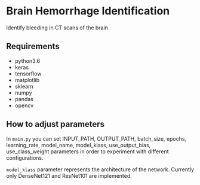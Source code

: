 # Brain Hemorrhage Identification

Identify bleeding in CT scans of the brain

## Requirements

- python3.6
- keras
- tensorflow
- matplotlib
- sklearn
- numpy
- pandas
- opencv


## How to adjust parameters

In `main.py` you can set INPUT_PATH, OUTPUT_PATH, batch_size, epochs, learning_rate, model_name, model_klass, use_output_bias, use_class_weight parameters in order to experiment with different configurations.

`model_klass` parameter represents the architecture of the network. Currently only DenseNet121 and ResNet101 are implemented.
